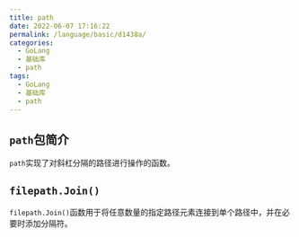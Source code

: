 ```yaml
---
title: path
date: 2022-06-07 17:16:22
permalink: /language/basic/d1438a/
categories:
  - GoLang
  - 基础库
  - path
tags:
  - GoLang
  - 基础库
  - path
---
```


## `path`包简介

`path`实现了对斜杠分隔的路径进行操作的函数。

<!-- more -->

## `filepath.Join()`

`filepath.Join()`函数用于将任意数量的指定路径元素连接到单个路径中，并在必要时添加分隔符。
